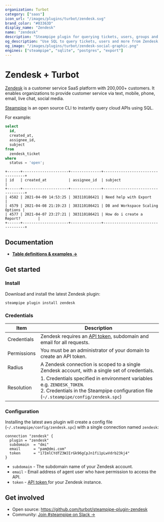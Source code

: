 ```yaml
---
organization: Turbot
category: ["saas"]
icon_url: "/images/plugins/turbot/zendesk.svg"
brand_color: "#03363D"
display_name: "Zendesk"
name: "zendesk"
description: "Steampipe plugin for querying tickets, users, groups and more from Zendesk."
og_description: "Use SQL to query tickets, users and more from Zendesk. Open source CLI. No DB required." 
og_image: "/images/plugins/turbot/zendesk-social-graphic.png"
engines: ["steampipe", "sqlite", "postgres", "export"]
---
```


# Zendesk + Turbot

[Zendesk](https://www.zendesk.com/) is a customer service SaaS platform with 200,000+ customers. It enables organizations to provide customer service via text, mobile, phone, email, live chat, social media.

[Steampipe](https://steampipe.io) is an open source CLI to instantly query cloud APIs using SQL.

For example:

```sql
select
  id,
  created_at,
  assignee_id,
  subject
from
  zendesk_ticket
where
  status = 'open';
```
```
+------+---------------------+--------------+----------------------------------+
| id   | created_at          | assignee_id  | subject                          |
+------+---------------------+--------------+----------------------------------+
| 4582 | 2021-04-09 14:53:25 | 383110186421 | Need help with Export            |
| 4579 | 2021-04-08 21:19:23 | 383110186421 | DB and Workspace Scaling Options |
| 4577 | 2021-04-07 23:27:21 | 383110186421 | How do i create a Report?        |
+------+---------------------+--------------+----------------------------------+
```


## Documentation

- **[Table definitions & examples →](/plugins/turbot/zendesk/tables)**

## Get started

### Install

Download and install the latest Zendesk plugin:

```bash
steampipe plugin install zendesk
```

### Credentials

| Item | Description |
| - | - |
| Credentials | Zendesk requires an [API token](https://support.zendesk.com/hc/en-us/articles/226022787-Generating-a-new-API-token-), subdomain and email for all requests. |
| Permissions | You must be an administrator of your domain to create an API token. |
| Radius | A Zendesk connection is scoped to a single Zendesk account, with a single set of credentials. |
| Resolution |  1. Credentials specified in environment variables e.g. `ZENDESK_TOKEN`.<br />2. Credentials in the Steampipe configuration file (`~/.steampipe/config/zendesk.spc`) |

### Configuration

Installing the latest aws plugin will create a config file (`~/.steampipe/config/zendesk.spc`) with a single connection named `zendesk`:

```hcl
connection "zendesk" {
  plugin = "zendesk"
  subdomain  = "dmi"
  email      = "pam@dmi.com"
  token      = "17ImlCYdfZ3WJIrGk96gCpJn1fi1pLwVdrb23kj4"
}
```

- `subdomain` - The subdomain name of your Zendesk account.
- `email` - Email address of agent user who have permission to access the API.
- `token` - [API token ](https://support.zendesk.com/hc/en-us/articles/226022787-Generating-a-new-API-token-) for your Zendesk instance.

## Get involved

* Open source: https://github.com/turbot/steampipe-plugin-zendesk
* Community: [Join #steampipe on Slack →](https://turbot.com/community/join)
